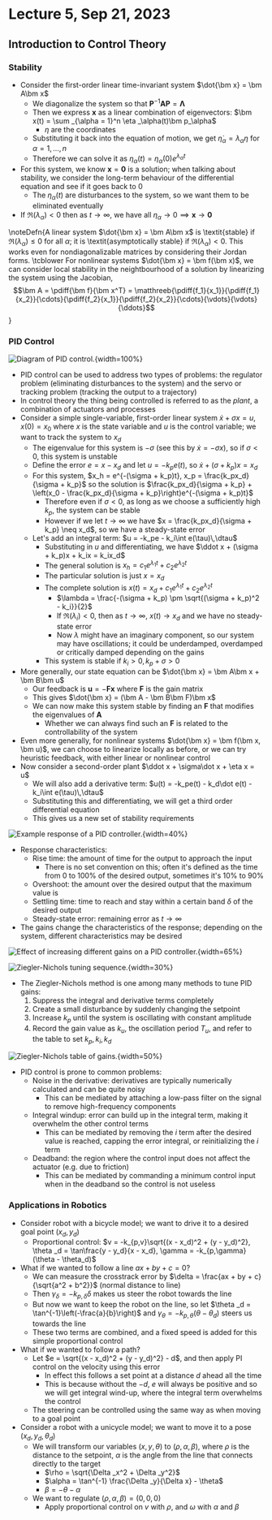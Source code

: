 # Lecture 5, Sep 21, 2023

## Introduction to Control Theory

### Stability

* Consider the first-order linear time-invariant system $\dot{\bm x} = \bm A\bm x$
	* We diagonalize the system so that $\bm P^{-1}\bm A\bm P = \bm \Lambda$
	* Then we express $\bm x$ as a linear combination of eigenvectors: $\bm x(t) = \sum _{\alpha = 1}^n \eta _\alpha(t)\bm p_\alpha$
		* $\eta$ are the coordinates
	* Substituting it back into the equation of motion, we get $\dot\eta _\alpha = \lambda _\alpha\eta$ for $\alpha = 1, \dots, n$
	* Therefore we can solve it as $\eta _\alpha(t) = \eta _\alpha(0)e^{\lambda _\alpha t}$
* For this system, we know $\bm x = \bm 0$ is a solution; when talking about stability, we consider the long-term behaviour of the differential equation and see if it goes back to 0
	* The $\eta _\alpha(t)$ are disturbances to the system, so we want them to be eliminated eventually
* If $\Re(\lambda _\alpha) < 0$ then as $t \to \infty$, we have all $\eta _\alpha \to 0 \implies \bm x \to \bm 0$

\noteDefn{A linear system $\dot{\bm x} = \bm A\bm x$ is \textit{stable} if $\Re(\lambda _\alpha) \leq 0$ for all $\alpha$; it is \textit{asymptotically stable} if $\Re(\lambda _\alpha) < 0$. This works even for nondiagonalizable matrices by considering their Jordan forms.
\tcblower For nonlinear systems $\dot{\bm x} = \bm f(\bm x)$, we can consider local stability in the neightbourhood of a solution by linearizing the system using the Jacobian, $$\bm A = \pdiff{\bm f}{\bm x^T} = \matthreeb{\pdiff{f_1}{x_1}}{\pdiff{f_1}{x_2}}{\cdots}{\pdiff{f_2}{x_1}}{\pdiff{f_2}{x_2}}{\cdots}{\vdots}{\vdots}{\ddots}$$}

### PID Control


![Diagram of PID control.](imgs/lec5_1.png){width=100%}

* PID control can be used to address two types of problems: the regulator problem (eliminating disturbances to the system) and the servo or tracking problem (tracking the output to a trajectory)
* In control theory the thing being controlled is referred to as the *plant*, a combination of actuators and processes
* Consider a simple single-variable, first-order linear system $\dot x + \sigma x = u, x(0) = x_0$ where $x$ is the state variable and $u$ is the control variable; we want to track the system to $x_d$
	* The eigenvalue for this system is $-\sigma$ (see this by $\dot x = -\sigma x$), so if $\sigma < 0$, this system is unstable
	* Define the error $e = x - x_d$ and let $u = -k_pe(t)$, so $\dot x + (\sigma + k_p)x = x_d$
	* For this system, $x_h = e^{-(\sigma + k_p)t}, x_p = \frac{k_px_d}{\sigma + k_p}$ so the solution is $\frac{k_px_d}{\sigma + k_p} + \left(x_0 - \frac{k_px_d}{\sigma + k_p}\right)e^{-(\sigma + k_p)t}$
		* Therefore even if $\sigma < 0$, as long as we choose a sufficiently high $k_p$, the system can be stable
		* However if we let $t \to \infty$ we have $x = \frac{k_px_d}{\sigma + k_p} \neq x_d$, so we have a steady-state error
	* Let's add an integral term: $u = -k_pe - k_i\int e(\tau)\,\dtau$
		* Substituting in $u$ and differentiating, we have $\ddot x + (\sigma + k_p)x + k_ix = k_ix_d$
		* The general solution is $x_h = c_1e^{\lambda _1t} + c_2e^{\lambda _2t}$
		* The particular solution is just $x = x_d$
		* The complete solution is $x(t) = x_d + c_1e^{\lambda _1t} + c_2e^{\lambda _2t}$
			* $\lambda = \frac{-(\sigma + k_p) \pm \sqrt{(\sigma + k_p)^2 - k_i}}{2}$
			* If $\Re(\lambda _i) < 0$, then as $t \to \infty$, $x(t) \to x_d$ and we have no steady-state error
			* Now $\lambda$ might have an imaginary component, so our system may have oscillations; it could be underdamped, overdamped or critically damped depending on the gains
		* This system is stable if $k_i > 0, k_p + \sigma > 0$
* More generally, our state equation can be $\dot{\bm x} = \bm A\bm x + \bm B\bm u$
	* Our feedback is $\bm u = -\bm F\bm x$ where $\bm F$ is the gain matrix
	* This gives $\dot{\bm x} = (\bm A - \bm B\bm F)\bm x$
	* We can now make this system stable by finding an $\bm F$ that modifies the eigenvalues of $\bm A$
		* Whether we can always find such an $\bm F$ is related to the controllability of the system
* Even more generally, for nonlinear systems $\dot{\bm x} = \bm f(\bm x, \bm u)$, we can choose to linearize locally as before, or we can try heuristic feedback, with either linear or nonlinear control
* Now consider a second-order plant $\ddot x + \sigma\dot x + \eta x = u$
	* We will also add a derivative term: $u(t) = -k_pe(t) - k_d\dot e(t) - k_i\int e(\tau)\,\dtau$
	* Substituting this and differentiating, we will get a third order differential equation
	* This gives us a new set of stability requirements

![Example response of a PID controller.](imgs/lec5_2.png){width=40%}

* Response characteristics:
	* Rise time: the amount of time for the output to approach the input
		* There is no set convention on this; often it's defined as the time from 0 to 100% of the desired output, sometimes it's 10% to 90%
	* Overshoot: the amount over the desired output that the maximum value is
	* Settling time: time to reach and stay within a certain band $\delta$ of the desired output
	* Steady-state error: remaining error as $t \to \infty$
* The gains change the characteristics of the response; depending on the system, different characteristics may be desired

![Effect of increasing different gains on a PID controller.](imgs/lec5_3.png){width=65%}

![Ziegler-Nichols tuning sequence.](imgs/lec5_5.png){width=30%}

* The Ziegler-Nichols method is one among many methods to tune PID gains:
	1. Suppress the integral and derivative terms completely
	2. Create a small disturbance by suddenly changing the setpoint
	3. Increase $k_p$ until the system is oscillating with constant amplitude
	4. Record the gain value as $k_u$, the oscillation period $T_u$, and refer to the table to set $k_p, k_i, k_d$

![Ziegler-Nichols table of gains.](imgs/lec5_4.png){width=50%}

* PID control is prone to common problems:
	* Noise in the derivative: derivatives are typically numerically calculated and can be quite noisy
		* This can be mediated by attaching a low-pass filter on the signal to remove high-frequency components
	* Integral windup: error can build up in the integral term, making it overwhelm the other control terms
		* This can be mediated by removing the $i$ term after the desired value is reached, capping the error integral, or reinitializing the $i$ term
	* Deadband: the region where the control input does not affect the actuator (e.g. due to friction)
		* This can be mediated by commanding a minimum control input when in the deadband so the control is not useless

### Applications in Robotics

* Consider robot with a bicycle model; we want to drive it to a desired goal point $(x_d, y_d)$
	* Proportional control: $v = -k_{p,v}\sqrt{(x - x_d)^2 + (y - y_d)^2}, \theta _d = \tan\frac{y - y_d}{x - x_d}, \gamma = -k_{p,\gamma}(\theta - \theta_d)$
* What if we wanted to follow a line $ax + by + c = 0$?
	* We can measure the crosstrack error by $\delta = \frac{ax + by + c}{\sqrt{a^2 + b^2}}$ (normal distance to line)
	* Then $\gamma _\delta = -k_{p,\delta}\delta$ makes us steer the robot towards the line
	* But now we want to keep the robot on the line, so let $\theta _d = \tan^{-1}\left(-\frac{a}{b}\right)$ and $\gamma _\theta = -k_{p,\theta}(\theta - \theta _d)$ steers us towards the line
	* These two terms are combined, and a fixed speed is added for this simple proportional control
* What if we wanted to follow a path?
	* Let $e = \sqrt{(x - x_d)^2 + (y - y_d)^2} - d$, and then apply PI control on the velocity using this error
		* In effect this follows a set point at a distance $d$ ahead all the time
		* This is because without the $-d$, $e$ will always be positive and so we will get integral wind-up, where the integral term overwhelms the control
	* The steering can be controlled using the same way as when moving to a goal point
* Consider a robot with a unicycle model; we want to move it to a pose $(x_d, y_d, \theta _d)$
	* We will transform our variables $(x, y, \theta)$ to $(\rho, \alpha, \beta)$, where $\rho$ is the distance to the setpoint, $\alpha$ is the angle from the line that connects directly to the target
		* $\rho = \sqrt{\Delta _x^2 + \Delta _y^2}$
		* $\alpha = \tan^{-1} \frac{\Delta _y}{\Delta x} - \theta$
		* $\beta = -\theta - \alpha$
	* We want to regulate $(\rho, \alpha, \beta) = (0, 0, 0)$
		* Apply proportional control on $v$ with $\rho$, and $\omega$ with $\alpha$ and $\beta$

